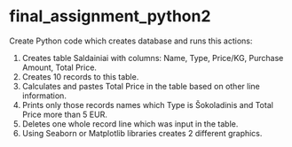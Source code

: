 # final_assignment_python2
Create Python code which creates database and runs this actions:
1. Creates table Saldainiai with columns: Name, Type, Price/KG, Purchase Amount, Total Price.
2. Creates 10 records to this table.
3. Calculates and pastes Total Price in the table based on other line information.
4. Prints only those records names which Type is Šokoladinis and Total Price more than 5 EUR.
5. Deletes one whole record line which was input in the table.
6. Using Seaborn or Matplotlib libraries creates 2 different graphics.
